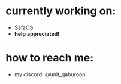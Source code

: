 # currently working on: 
- [SafaOS](https://github.com/SafaOS/SafaOS)
- **help appreciated!**

# how to reach me:
   - my discord: @unit_gaburoon
